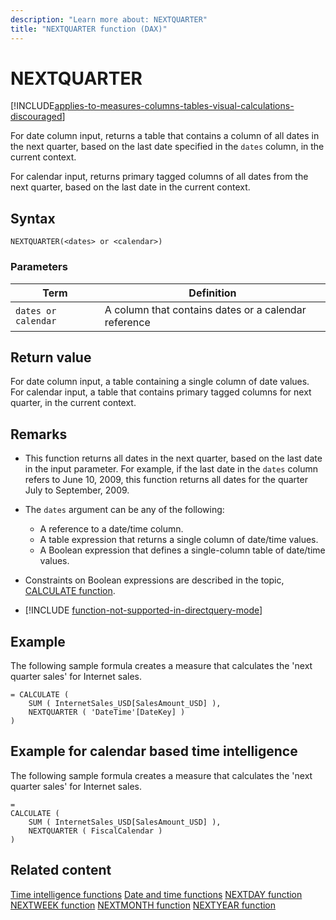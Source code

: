 ```yaml
---
description: "Learn more about: NEXTQUARTER"
title: "NEXTQUARTER function (DAX)"
---
```

# NEXTQUARTER

[!INCLUDE[applies-to-measures-columns-tables-visual-calculations-discouraged](includes/applies-to-measures-columns-tables-visual-calculations-discouraged.md)]

For date column input, returns a table that contains a column of all dates in the next quarter, based on the last date specified in the `dates` column, in the current context.

For calendar input, returns primary tagged columns of all dates from the next quarter, based on the last date in the current context.

## Syntax

```
NEXTQUARTER(<dates> or <calendar>)
```

### Parameters

|Term|Definition|
|--------|--------------|
|`dates or calendar`|A column that contains dates or a calendar reference|

## Return value

For date column input, a table containing a single column of date values.  
For calendar input, a table that contains primary tagged columns for next quarter, in the current context.

## Remarks

- This function returns all dates in the next quarter, based on the last date in the input parameter. For example, if the last date in the `dates` column refers to June 10, 2009, this function returns all dates for the quarter July to September, 2009.

- The `dates` argument can be any of the following:
  - A reference to a date/time column.
  - A table expression that returns a single column of date/time values.
  - A Boolean expression that defines a single-column table of date/time values.

- Constraints on Boolean expressions are described in the topic, [CALCULATE function](calculate-function-dax.md).

- [!INCLUDE [function-not-supported-in-directquery-mode](includes/function-not-supported-in-directquery-mode.md)] 

## Example

The following sample formula creates a measure that calculates the 'next quarter sales' for Internet sales.

```dax
= CALCULATE (
    SUM ( InternetSales_USD[SalesAmount_USD] ),
    NEXTQUARTER ( 'DateTime'[DateKey] )
)
```

## Example for calendar based time intelligence

The following sample formula creates a measure that calculates the 'next quarter sales' for Internet sales.

```dax
=
CALCULATE (
    SUM ( InternetSales_USD[SalesAmount_USD] ),
    NEXTQUARTER ( FiscalCalendar )
)
```

## Related content

[Time intelligence functions](time-intelligence-functions-dax.md)
[Date and time functions](date-and-time-functions-dax.md)
[NEXTDAY function](nextday-function-dax.md)
[NEXTWEEK function](nextweek-function-dax.md)
[NEXTMONTH function](nextmonth-function-dax.md)
[NEXTYEAR function](nextyear-function-dax.md)
